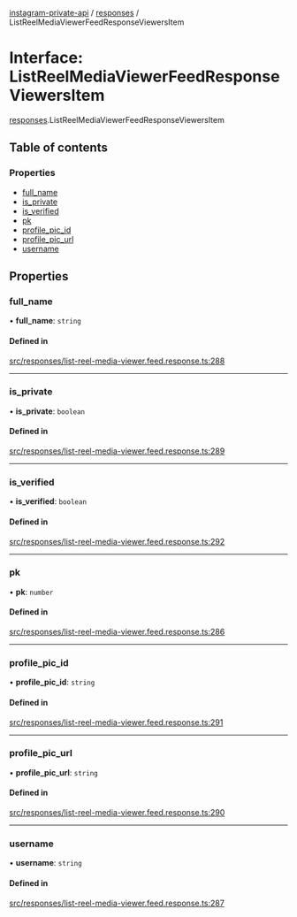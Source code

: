 [instagram-private-api](../../README.md) / [responses](../../modules/responses.md) / ListReelMediaViewerFeedResponseViewersItem

# Interface: ListReelMediaViewerFeedResponseViewersItem

[responses](../../modules/responses.md).ListReelMediaViewerFeedResponseViewersItem

## Table of contents

### Properties

- [full\_name](ListReelMediaViewerFeedResponseViewersItem.md#full_name)
- [is\_private](ListReelMediaViewerFeedResponseViewersItem.md#is_private)
- [is\_verified](ListReelMediaViewerFeedResponseViewersItem.md#is_verified)
- [pk](ListReelMediaViewerFeedResponseViewersItem.md#pk)
- [profile\_pic\_id](ListReelMediaViewerFeedResponseViewersItem.md#profile_pic_id)
- [profile\_pic\_url](ListReelMediaViewerFeedResponseViewersItem.md#profile_pic_url)
- [username](ListReelMediaViewerFeedResponseViewersItem.md#username)

## Properties

### full\_name

• **full\_name**: `string`

#### Defined in

[src/responses/list-reel-media-viewer.feed.response.ts:288](https://github.com/Nerixyz/instagram-private-api/blob/b3351b9/src/responses/list-reel-media-viewer.feed.response.ts#L288)

___

### is\_private

• **is\_private**: `boolean`

#### Defined in

[src/responses/list-reel-media-viewer.feed.response.ts:289](https://github.com/Nerixyz/instagram-private-api/blob/b3351b9/src/responses/list-reel-media-viewer.feed.response.ts#L289)

___

### is\_verified

• **is\_verified**: `boolean`

#### Defined in

[src/responses/list-reel-media-viewer.feed.response.ts:292](https://github.com/Nerixyz/instagram-private-api/blob/b3351b9/src/responses/list-reel-media-viewer.feed.response.ts#L292)

___

### pk

• **pk**: `number`

#### Defined in

[src/responses/list-reel-media-viewer.feed.response.ts:286](https://github.com/Nerixyz/instagram-private-api/blob/b3351b9/src/responses/list-reel-media-viewer.feed.response.ts#L286)

___

### profile\_pic\_id

• **profile\_pic\_id**: `string`

#### Defined in

[src/responses/list-reel-media-viewer.feed.response.ts:291](https://github.com/Nerixyz/instagram-private-api/blob/b3351b9/src/responses/list-reel-media-viewer.feed.response.ts#L291)

___

### profile\_pic\_url

• **profile\_pic\_url**: `string`

#### Defined in

[src/responses/list-reel-media-viewer.feed.response.ts:290](https://github.com/Nerixyz/instagram-private-api/blob/b3351b9/src/responses/list-reel-media-viewer.feed.response.ts#L290)

___

### username

• **username**: `string`

#### Defined in

[src/responses/list-reel-media-viewer.feed.response.ts:287](https://github.com/Nerixyz/instagram-private-api/blob/b3351b9/src/responses/list-reel-media-viewer.feed.response.ts#L287)
